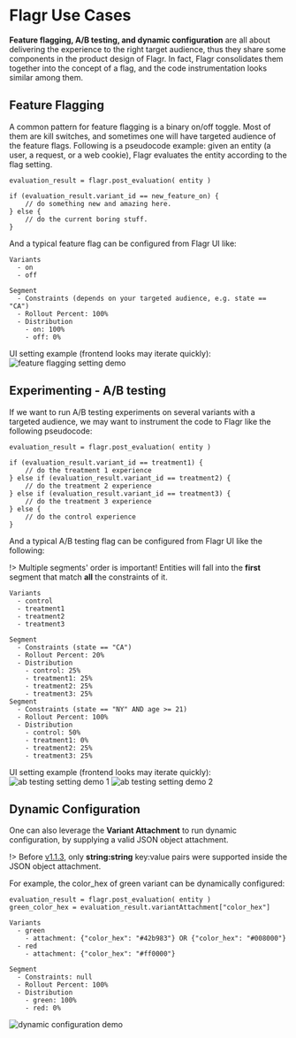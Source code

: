 # Flagr Use Cases

**Feature flagging, A/B testing, and dynamic configuration** are all about delivering the experience to the right target audience,
thus they share some components in the product design of Flagr. In fact, Flagr consolidates them together into the concept of
a flag, and the code instrumentation looks similar among them.


## Feature Flagging

A common pattern for feature flagging is a binary on/off toggle. Most of them are kill switches, and sometimes one will have targeted audience of the feature flags. Following is a pseudocode example: given an entity (a user, a request, or a web cookie), Flagr evaluates the entity according to the flag setting.

```
evaluation_result = flagr.post_evaluation( entity )

if (evaluation_result.variant_id == new_feature_on) {
    // do something new and amazing here.
} else {
    // do the current boring stuff.
}
```

And a typical feature flag can be configured from Flagr UI like:

```
Variants
  - on
  - off

Segment
  - Constraints (depends on your targeted audience, e.g. state == "CA")
  - Rollout Percent: 100%
  - Distribution
    - on: 100%
    - off: 0%
```

UI setting example (frontend looks may iterate quickly):
![feature flagging setting demo](/images/demo_ff.png)


## Experimenting - A/B testing

If we want to run A/B testing experiments on several variants with a targeted audience,
we may want to instrument the code to Flagr like the following pseudocode:

```
evaluation_result = flagr.post_evaluation( entity )

if (evaluation_result.variant_id == treatment1) {
    // do the treatment 1 experience
} else if (evaluation_result.variant_id == treatment2) {
    // do the treatment 2 experience
} else if (evaluation_result.variant_id == treatment3) {
    // do the treatment 3 experience
} else {
    // do the control experience
}
```

And a typical A/B testing flag can be configured from Flagr UI like the following:

!> Multiple segments' order is important! Entities will fall
into the **first** segment that match **all** the constraints of it.

```
Variants
  - control
  - treatment1
  - treatment2
  - treatment3

Segment
  - Constraints (state == "CA")
  - Rollout Percent: 20%
  - Distribution
    - control: 25%
    - treatment1: 25%
    - treatment2: 25%
    - treatment3: 25%
Segment
  - Constraints (state == "NY" AND age >= 21)
  - Rollout Percent: 100%
  - Distribution
    - control: 50%
    - treatment1: 0%
    - treatment2: 25%
    - treatment3: 25%
```

UI setting example (frontend looks may iterate quickly):
![ab testing setting demo 1](/images/demo_exp1.png)
![ab testing setting demo 2](/images/demo_exp2.png)


## Dynamic Configuration

One can also leverage the **Variant Attachment** to run dynamic configuration, by supplying a valid JSON object attachment.

!> Before [v1.1.3](https://github.com/openflagr/flagr/releases/tag/1.1.3), only **string:string** key:value pairs were supported inside the JSON object attachment.

For example, the color_hex of green variant can be dynamically configured:

```
evaluation_result = flagr.post_evaluation( entity )
green_color_hex = evaluation_result.variantAttachment["color_hex"]
```

```
Variants
  - green
    - attachment: {"color_hex": "#42b983"} OR {"color_hex": "#008000"}
  - red
    - attachment: {"color_hex": "#ff0000"}

Segment
  - Constraints: null
  - Rollout Percent: 100%
  - Distribution
    - green: 100%
    - red: 0%
```

![dynamic configuration demo](/images/demo_dynamic_configuration.png)
